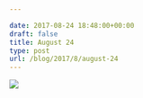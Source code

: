 ```yaml
---

date: 2017-08-24 18:48:00+00:00
draft: false
title: August 24
type: post
url: /blog/2017/8/august-24
---
```




  
   ![](/images/2017-08-24-20178august-24/IMG_2146.jpg)

  


